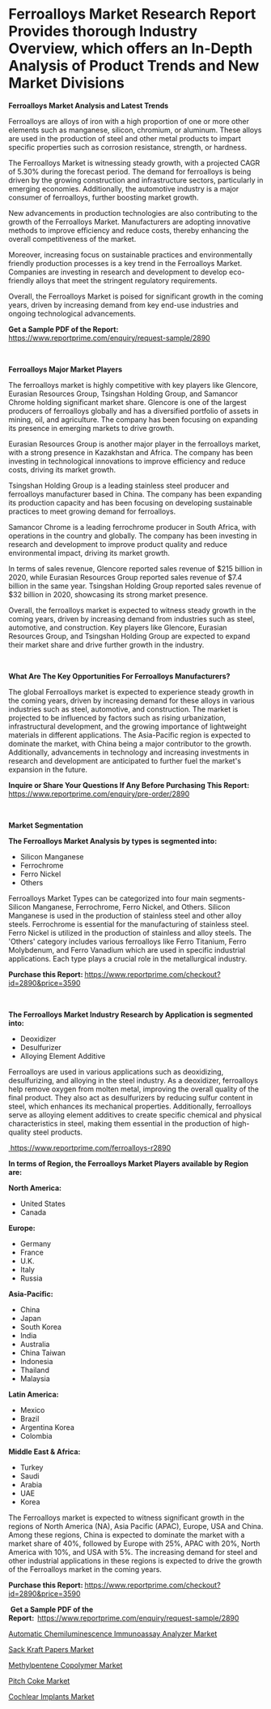 <p><h1>Ferroalloys Market Research Report Provides thorough Industry Overview, which offers an In-Depth Analysis of Product Trends and New Market Divisions</h1></p><p><strong>Ferroalloys Market Analysis and Latest Trends</strong></p>
<p><p>Ferroalloys are alloys of iron with a high proportion of one or more other elements such as manganese, silicon, chromium, or aluminum. These alloys are used in the production of steel and other metal products to impart specific properties such as corrosion resistance, strength, or hardness.</p><p>The Ferroalloys Market is witnessing steady growth, with a projected CAGR of 5.30% during the forecast period. The demand for ferroalloys is being driven by the growing construction and infrastructure sectors, particularly in emerging economies. Additionally, the automotive industry is a major consumer of ferroalloys, further boosting market growth.</p><p>New advancements in production technologies are also contributing to the growth of the Ferroalloys Market. Manufacturers are adopting innovative methods to improve efficiency and reduce costs, thereby enhancing the overall competitiveness of the market.</p><p>Moreover, increasing focus on sustainable practices and environmentally friendly production processes is a key trend in the Ferroalloys Market. Companies are investing in research and development to develop eco-friendly alloys that meet the stringent regulatory requirements.</p><p>Overall, the Ferroalloys Market is poised for significant growth in the coming years, driven by increasing demand from key end-use industries and ongoing technological advancements.</p></p>
<p><strong>Get a Sample PDF of the Report:&nbsp;</strong> <a href="https://www.reportprime.com/enquiry/request-sample/2890">https://www.reportprime.com/enquiry/request-sample/2890</a></p>
<p>&nbsp;</p>
<p><strong>Ferroalloys Major Market Players</strong></p>
<p><p>The ferroalloys market is highly competitive with key players like Glencore, Eurasian Resources Group, Tsingshan Holding Group, and Samancor Chrome holding significant market share. Glencore is one of the largest producers of ferroalloys globally and has a diversified portfolio of assets in mining, oil, and agriculture. The company has been focusing on expanding its presence in emerging markets to drive growth.</p><p>Eurasian Resources Group is another major player in the ferroalloys market, with a strong presence in Kazakhstan and Africa. The company has been investing in technological innovations to improve efficiency and reduce costs, driving its market growth.</p><p>Tsingshan Holding Group is a leading stainless steel producer and ferroalloys manufacturer based in China. The company has been expanding its production capacity and has been focusing on developing sustainable practices to meet growing demand for ferroalloys.</p><p>Samancor Chrome is a leading ferrochrome producer in South Africa, with operations in the country and globally. The company has been investing in research and development to improve product quality and reduce environmental impact, driving its market growth.</p><p>In terms of sales revenue, Glencore reported sales revenue of $215 billion in 2020, while Eurasian Resources Group reported sales revenue of $7.4 billion in the same year. Tsingshan Holding Group reported sales revenue of $32 billion in 2020, showcasing its strong market presence.</p><p>Overall, the ferroalloys market is expected to witness steady growth in the coming years, driven by increasing demand from industries such as steel, automotive, and construction. Key players like Glencore, Eurasian Resources Group, and Tsingshan Holding Group are expected to expand their market share and drive further growth in the industry.</p></p>
<p>&nbsp;</p>
<p><strong>What Are The Key Opportunities For Ferroalloys Manufacturers?</strong></p>
<p><p>The global Ferroalloys market is expected to experience steady growth in the coming years, driven by increasing demand for these alloys in various industries such as steel, automotive, and construction. The market is projected to be influenced by factors such as rising urbanization, infrastructural development, and the growing importance of lightweight materials in different applications. The Asia-Pacific region is expected to dominate the market, with China being a major contributor to the growth. Additionally, advancements in technology and increasing investments in research and development are anticipated to further fuel the market's expansion in the future.</p></p>
<p><strong>Inquire or Share Your Questions If Any Before Purchasing This Report:</strong> <a href="https://www.reportprime.com/enquiry/pre-order/2890">https://www.reportprime.com/enquiry/pre-order/2890</a></p>
<p>&nbsp;</p>
<p><strong>Market Segmentation</strong></p>
<p><strong>The Ferroalloys Market Analysis by types is segmented into:</strong></p>
<p><ul><li>Silicon Manganese</li><li>Ferrochrome</li><li>Ferro Nickel</li><li>Others</li></ul></p>
<p><p>Ferroalloys Market Types can be categorized into four main segments- Silicon Manganese, Ferrochrome, Ferro Nickel, and Others. Silicon Manganese is used in the production of stainless steel and other alloy steels. Ferrochrome is essential for the manufacturing of stainless steel. Ferro Nickel is utilized in the production of stainless and alloy steels. The 'Others' category includes various ferroalloys like Ferro Titanium, Ferro Molybdenum, and Ferro Vanadium which are used in specific industrial applications. Each type plays a crucial role in the metallurgical industry.</p></p>
<p><strong>Purchase this Report:&nbsp;</strong><a href="https://www.reportprime.com/checkout?id=2890&price=3590">https://www.reportprime.com/checkout?id=2890&price=3590</a></p>
<p>&nbsp;</p>
<p><strong>The Ferroalloys Market Industry Research by Application is segmented into:</strong></p>
<p><ul><li>Deoxidizer</li><li>Desulfurizer</li><li>Alloying Element Additive</li></ul></p>
<p><p>Ferroalloys are used in various applications such as deoxidizing, desulfurizing, and alloying in the steel industry. As a deoxidizer, ferroalloys help remove oxygen from molten metal, improving the overall quality of the final product. They also act as desulfurizers by reducing sulfur content in steel, which enhances its mechanical properties. Additionally, ferroalloys serve as alloying element additives to create specific chemical and physical characteristics in steel, making them essential in the production of high-quality steel products.</p></p>
<p><a href="https://www.reportprime.com/ferroalloys-r2890">&nbsp;https://www.reportprime.com/ferroalloys-r2890</a></p>
<p><strong>In terms of Region, the Ferroalloys Market Players available by Region are:</strong></p>
<p>
    <p> <strong> North America: </strong>
        <ul>
            <li>United States</li>
            <li>Canada</li>
        </ul>
        </p> 
    <p> <strong> Europe: </strong>
        <ul>
            <li>Germany</li>
            <li>France</li>
            <li>U.K.</li>
            <li>Italy</li>
            <li>Russia</li>
        </ul>
        </p> 
    <p> <strong> Asia-Pacific: </strong>
        <ul>
            <li>China</li>
            <li>Japan</li>
            <li>South Korea</li>
            <li>India</li>
            <li>Australia</li>
            <li>China Taiwan</li>
            <li>Indonesia</li>
            <li>Thailand</li>
            <li>Malaysia</li>
        </ul>
        </p> 
    <p> <strong> Latin America: </strong>
        <ul>
            <li>Mexico</li>
            <li>Brazil</li>
            <li>Argentina Korea</li>
            <li>Colombia</li>
        </ul>
        </p> 
    <p> <strong> Middle East & Africa: </strong>
        <ul>
            <li>Turkey</li>
            <li>Saudi</li>
            <li>Arabia</li>
            <li>UAE</li>
            <li>Korea</li>
        </ul>
    </p>
    </p>
<p><p>The Ferroalloys market is expected to witness significant growth in the regions of North America (NA), Asia Pacific (APAC), Europe, USA and China. Among these regions, China is expected to dominate the market with a market share of 40%, followed by Europe with 25%, APAC with 20%, North America with 10%, and USA with 5%. The increasing demand for steel and other industrial applications in these regions is expected to drive the growth of the Ferroalloys market in the coming years.</p></p>
<p><strong>Purchase this Report: </strong><a href="https://www.reportprime.com/checkout?id=2890&price=3590">https://www.reportprime.com/checkout?id=2890&price=3590</a></p>
<p>&nbsp;<strong>Get a Sample PDF of the Report:&nbsp;&nbsp;</strong><a href="https://www.reportprime.com/enquiry/request-sample/2890">https://www.reportprime.com/enquiry/request-sample/2890</a></p>
<p><strong></strong></p>
<p><p><a href="https://medium.com/@sean.peake0978/automatic-chemiluminescence-immunoassay-analyzer-market-outlook-and-forecast-from-2024-to-2031-9cd2dd7101db">Automatic Chemiluminescence Immunoassay Analyzer Market</a></p><p><a href="https://github.com/drzsklfn31/Market-Research-Report-List-1/blob/main/sack-kraft-papers-market.md">Sack Kraft Papers Market</a></p><p><a href="https://issuu.com/reportprime-2/docs/methylpentene-copolymer-market-size_987eb5b843c18c">Methylpentene Copolymer Market</a></p><p><a href="https://github.com/lairestrong/Market-Research-Report-List-1/blob/main/pitch-coke-market.md">Pitch Coke Market</a></p><p><a href="https://medium.com/@zandould67856/cochlear-implants-market-share-size-trends-industry-analysis-report-by-application-b89de3a8618c">Cochlear Implants Market</a></p></p>